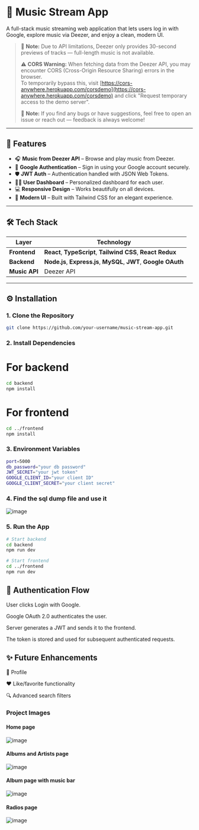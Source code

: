 # 🎵 Music Stream App

A full-stack music streaming web application that lets users log in with Google, explore music via Deezer, and enjoy a clean, modern UI.
> 🎵 **Note:** Due to API limitations, Deezer only provides 30-second previews of tracks — full-length music is not available.
>
> 
> ⚠️ **CORS Warning:** When fetching data from the Deezer API, you may encounter CORS (Cross-Origin Resource Sharing) errors in the browser.  
> To temporarily bypass this, visit [https://cors-anywhere.herokuapp.com/corsdemo](https://cors-anywhere.herokuapp.com/corsdemo) and click "Request temporary access to the demo server".
>
>📝 **Note:** If you find any bugs or have suggestions, feel free to open an issue or reach out — feedback is always welcome!

---

## 🚀 Features

- 🎧 **Music from Deezer API** – Browse and play music from Deezer.
- 🔐 **Google Authentication** – Sign in using your Google account securely.
- 🛡️ **JWT Auth** – Authentication handled with JSON Web Tokens.
- 🧑‍💼 **User Dashboard** – Personalized dashboard for each user.
- 💻 **Responsive Design** – Works beautifully on all devices.
- 🎨 **Modern UI** – Built with Tailwind CSS for an elegant experience.

---

## 🛠️ Tech Stack

| Layer      | Technology                               |
|------------|------------------------------------------|
| **Frontend** | **React**, **TypeScript**, **Tailwind CSS**, **React Redux**          |
| **Backend**  | **Node.js**, **Express.js**, **MySQL**, **JWT**, **Google OAuth** |
| **Music API**| Deezer API                              |

---

## ⚙️ Installation

### 1. Clone the Repository

```bash
git clone https://github.com/your-username/music-stream-app.git
```

### 2. Install Dependencies

# For backend

```bash
cd backend
npm install
```

# For frontend
```bash
cd ../frontend
npm install
```
### 3. Environment Variables
```bash
port=5000
db_password="your db password"
JWT_SECRET="your jwt token"
GOOGLE_CLIENT_ID="your client ID"
GOOGLE_CLIENT_SECRET="your client secret"
```

### 4. Find the sql dump file and use it
![image](https://github.com/user-attachments/assets/3f4c5ca6-313d-41b3-a827-2fa4daf7d59b)


### 5. Run the App
```bash
# Start backend
cd backend
npm run dev

# Start frontend
cd ../frontend
npm run dev
```

##  🔑 Authentication Flow
User clicks Login with Google.

Google OAuth 2.0 authenticates the user.

Server generates a JWT and sends it to the frontend.

The token is stored and used for subsequent authenticated requests.

##   ✨ Future Enhancements
📝 Profile

❤️ Like/favorite functionality

🔍 Advanced search filters

### Project Images

#### Home page
![image](https://github.com/user-attachments/assets/99da7b39-710e-4d97-8cdd-5fc68502e7d1)

#### Albums and Artists page
![image](https://github.com/user-attachments/assets/8059cfc4-d514-4982-84ab-dad5d5023d08)

#### Album page with music bar
![image](https://github.com/user-attachments/assets/437a087f-14c6-41e9-956b-b0e03e9f50f8)

#### Radios page
![image](https://github.com/user-attachments/assets/3e5e32ca-0353-4acd-b6d1-d97e467b9485)





